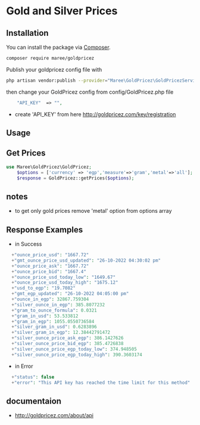 # Gold and Silver Prices
## Installation

You can install the package via [Composer](https://getcomposer.org).

```bash
composer require maree/goldpricez
```
Publish your goldpricez config file with

```bash
php artisan vendor:publish --provider="Maree\GoldPricez\GoldPricezServiceProvider" --tag="GoldPricez"
```
then change your GoldPricez config from config/GoldPricez.php file
```php
    "API_KEY"  => "",
```
- create 'API_KEY' from here http://goldpricez.com/key/registration

## Usage

## Get Prices


```php
use Maree\GoldPricez\GoldPricez;
    $options = ['currency' => 'egp','measure'=>'gram','metal'=>'all'];
    $response = GoldPricez::getPrices($options); 

```
## notes
- to get only gold prices remove 'metal' option from options array 

## Response Examples

- in Success 
```php
  +"ounce_price_usd": "1667.72"
  +"gmt_ounce_price_usd_updated": "26-10-2022 04:30:02 pm"
  +"ounce_price_ask": "1667.72"
  +"ounce_price_bid": "1667.4"
  +"ounce_price_usd_today_low": "1649.67"
  +"ounce_price_usd_today_high": "1675.12"
  +"usd_to_egp": "19.7082"
  +"gmt_egp_updated": "26-10-2022 04:05:00 pm"
  +"ounce_in_egp": 32867.759304
  +"silver_ounce_in_egp": 385.8077232
  +"gram_to_ounce_formula": 0.0321
  +"gram_in_usd": 53.533812
  +"gram_in_egp": 1055.0550736584
  +"silver_gram_in_usd": 0.6283896
  +"silver_gram_in_egp": 12.38442791472
  +"silver_ounce_price_ask_egp": 386.1427626
  +"silver_ounce_price_bid_egp": 385.4726838
  +"silver_ounce_price_egp_today_low": 374.948505
  +"silver_ounce_price_egp_today_high": 390.3603174
```

- in Error 
```php
  +"status": false
  +"error": "This API key has reached the time limit for this method"
```
## documentaion
- http://goldpricez.com/about/api
